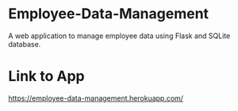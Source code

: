 # Employee-Data-Management
A web application to manage employee data using Flask and SQLite database.
# Link to App
https://employee-data-management.herokuapp.com/
